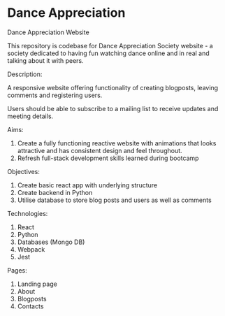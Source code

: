 # Dance Appreciation
Dance Appreciation Website

This repository is codebase for Dance Appreciation Society website - a society dedicated to having fun watching dance online and in real and talking about it with peers.

Description:

A responsive website offering functionality of creating blogposts, leaving comments and registering users.

Users should be able to subscribe to a mailing list to receive updates and meeting details. 

Aims:

1. Create a fully functioning reactive website with animations that looks attractive and has consistent design and feel throughout.
2. Refresh full-stack development skills learned during bootcamp

Objectives:

1. Create basic react app with underlying structure
2. Create backend in Python
3. Utilise database to store blog posts and users as well as comments

Technologies:
1. React
2. Python
3. Databases (Mongo DB)
4. Webpack
5. Jest

Pages:
1. Landing page
2. About
3. Blogposts
4. Contacts


